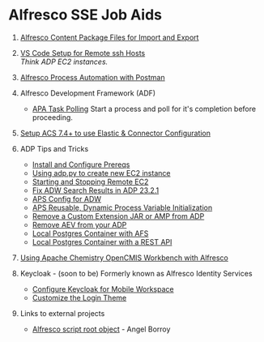 # Alfresco SSE Job Aids

1. [Alfresco Content Package Files for Import and Export](https://github.com/gpreston-hyland/SSE-Job-Aids/tree/main/Alfresco%20Content%20Package%20(ACP))
1. [VS Code Setup for Remote ssh Hosts](https://github.com/gpreston-hyland/SSE-Job-Aids/tree/main/VS%20Code%20with%20Remote%20SSH)  
*Think ADP EC2 instances.*

1. [Alfresco Process Automation with Postman](https://github.com/gpreston-hyland/SSE-Job-Aids/tree/main/APA%20Postman)

1. Alfresco Development Framework (ADF)

   * [APA Task Polling](https://github.com/gpreston-hyland/pollingDemo) Start a process and poll for it's completion before proceeding.

1. [Setup ACS 7.4+ to use Elastic & Connector Configuration](./ACS-Elasticsearch-Config/)

1. ADP Tips and Tricks
   * [Install and Configure Prereqs](./ADP-Tips-Tricks/ADP-Prereqs/)
   * [Using adp.py to create new EC2 instance](./ADP-Tips-Tricks/ADP-EC2-Command-Line-Create/)
   * [Starting and Stopping Remote EC2](./ADP-Tips-Tricks/Start-Stop-Remote-EC2/)
   * [Fix ADW Search Results in ADP 23.2.1](./ADP-Tips-Tricks/ADP%2023.2.1%20and%20ADW%204.4.1/)
   * [APS Config for ADW](./ADP-Tips-Tricks/APS%20Configuration%20for%20ADW/)
   * [APS Reusable, Dynamic Process Variable 
   Initialization](./ADP-Tips-Tricks/APS%20Dynamic%20Process%20Initialization/)
   * [Remove a Custom Extension JAR or AMP from ADP](./ADP-Tips-Tricks/Undeploy%20Custom%20Extension/)
   * [Remove AEV from your ADP](./ADP-Tips-Tricks/Remove%20AEV%20from%20ADP/)
   * [Local Postgres Container with AFS](./ADP-Tips-Tricks/Local%20Postgres%20Container%20AFS/)
   * [Local Postgres Container with a REST API](./ADP-Tips-Tricks/Local%20Postgres%20Container%20with%20REST%20API/)
1. [Using Apache Chemistry OpenCMIS Workbench with Alfresco](./OpenCMIS/)
1. Keycloak - (soon to be) Formerly known as Alfresco Identity Services
   * [Configure Keycloak for Mobile Workspace](./Keycloak/Configure%20Keycloak%20for%20Mobile%20Workspace/)
   * [Customize the Login Theme](./Keycloak/Custom%20Theme/)

1. Links to external projects
   * [Alfresco script root object](https://github.com/aborroy/alfresco-script-root-object) - Angel Borroy
